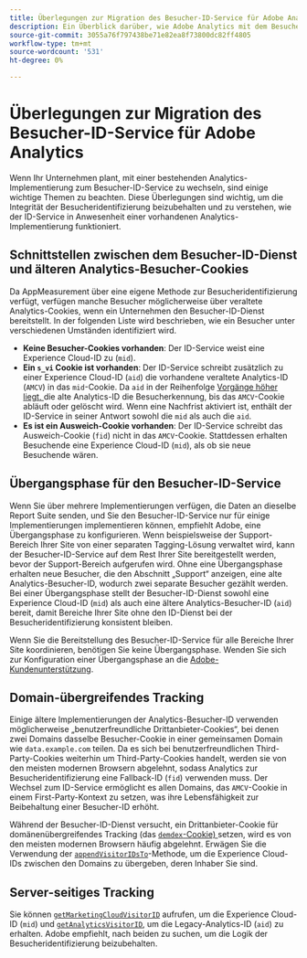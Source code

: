 ```yaml
---
title: Überlegungen zur Migration des Besucher-ID-Service für Adobe Analytics
description: Ein Überblick darüber, wie Adobe Analytics mit dem Besucher-ID-Service verbunden ist.
source-git-commit: 3055a76f797438be71e82ea8f73800dc82ff4805
workflow-type: tm+mt
source-wordcount: '531'
ht-degree: 0%

---
```


# Überlegungen zur Migration des Besucher-ID-Service für Adobe Analytics

Wenn Ihr Unternehmen plant, mit einer bestehenden Analytics-Implementierung zum Besucher-ID-Service zu wechseln, sind einige wichtige Themen zu beachten. Diese Überlegungen sind wichtig, um die Integrität der Besucheridentifizierung beizubehalten und zu verstehen, wie der ID-Service in Anwesenheit einer vorhandenen Analytics-Implementierung funktioniert.

## Schnittstellen zwischen dem Besucher-ID-Dienst und älteren Analytics-Besucher-Cookies

Da AppMeasurement über eine eigene Methode zur Besucheridentifizierung verfügt, verfügen manche Besucher möglicherweise über veraltete Analytics-Cookies, wenn ein Unternehmen den Besucher-ID-Dienst bereitstellt. In der folgenden Liste wird beschrieben, wie ein Besucher unter verschiedenen Umständen identifiziert wird.

* **Keine Besucher-Cookies vorhanden**: Der ID-Service weist eine Experience Cloud-ID zu (`mid`).
* **Ein `s_vi` Cookie ist vorhanden**: Der ID-Service schreibt zusätzlich zu einer Experience Cloud-ID (`aid`) die vorhandene veraltete Analytics-ID (`AMCV`) in das `mid`-Cookie. Da `aid` in der Reihenfolge [ Vorgänge höher liegt, ](overview.md) die alte Analytics-ID die Besucherkennung, bis das `AMCV`-Cookie abläuft oder gelöscht wird. Wenn eine Nachfrist aktiviert ist, enthält der ID-Service in seiner Antwort sowohl die `mid` als auch die `aid`.
* **Es ist ein Ausweich-Cookie vorhanden**: Der ID-Service schreibt das Ausweich-Cookie (`fid`) nicht in das `AMCV`-Cookie. Stattdessen erhalten Besuchende eine Experience Cloud-ID (`mid`), als ob sie neue Besuchende wären.

## Übergangsphase für den Besucher-ID-Service

Wenn Sie über mehrere Implementierungen verfügen, die Daten an dieselbe Report Suite senden, und Sie den Besucher-ID-Service nur für einige Implementierungen implementieren können, empfiehlt Adobe, eine Übergangsphase zu konfigurieren. Wenn beispielsweise der Support-Bereich Ihrer Site von einer separaten Tagging-Lösung verwaltet wird, kann der Besucher-ID-Service auf dem Rest Ihrer Site bereitgestellt werden, bevor der Support-Bereich aufgerufen wird. Ohne eine Übergangsphase erhalten neue Besucher, die den Abschnitt „Support“ anzeigen, eine alte Analytics-Besucher-ID, wodurch zwei separate Besucher gezählt werden. Bei einer Übergangsphase stellt der Besucher-ID-Dienst sowohl eine Experience Cloud-ID (`mid`) als auch eine ältere Analytics-Besucher-ID (`aid`) bereit, damit Bereiche Ihrer Site ohne den ID-Dienst bei der Besucheridentifizierung konsistent bleiben.

Wenn Sie die Bereitstellung des Besucher-ID-Service für alle Bereiche Ihrer Site koordinieren, benötigen Sie keine Übergangsphase. Wenden Sie sich zur Konfiguration einer Übergangsphase an die [Adobe-Kundenunterstützung](https://helpx.adobe.com/de/marketing-cloud/contact-support.html).

## Domain-übergreifendes Tracking

Einige ältere Implementierungen der Analytics-Besucher-ID verwenden möglicherweise „benutzerfreundliche Drittanbieter-Cookies“, bei denen zwei Domains dasselbe Besucher-Cookie in einer gemeinsamen Domain wie `data.example.com` teilen. Da es sich bei benutzerfreundlichen Third-Party-Cookies weiterhin um Third-Party-Cookies handelt, werden sie von den meisten modernen Browsern abgelehnt, sodass Analytics zur Besucheridentifizierung eine Fallback-ID (`fid`) verwenden muss. Der Wechsel zum ID-Service ermöglicht es allen Domains, das `AMCV`-Cookie in einem First-Party-Kontext zu setzen, was ihre Lebensfähigkeit zur Beibehaltung einer Besucher-ID erhöht.

Während der Besucher-ID-Dienst versucht, ein Drittanbieter-Cookie für domänenübergreifendes Tracking (das [`demdex`-Cookie) ](https://experienceleague.adobe.com/en/docs/id-service/using/intro/cookies) setzen, wird es von den meisten modernen Browsern häufig abgelehnt. Erwägen Sie die Verwendung der [`appendVisitorIDsTo`](https://experienceleague.adobe.com/en/docs/id-service/using/id-service-api/methods/appendvisitorid)-Methode, um die Experience Cloud-IDs zwischen den Domains zu übergeben, deren Inhaber Sie sind.

## Server-seitiges Tracking

Sie können [`getMarketingCloudVisitorID`](https://experienceleague.adobe.com/en/docs/id-service/using/id-service-api/methods/getmcvid) aufrufen, um die Experience Cloud-ID (`mid`) und [`getAnalyticsVisitorID`](https://experienceleague.adobe.com/en/docs/id-service/using/id-service-api/methods/getanalyticsvisitorid), um die Legacy-Analytics-ID (`aid`) zu erhalten. Adobe empfiehlt, nach beiden zu suchen, um die Logik der Besucheridentifizierung beizubehalten.

